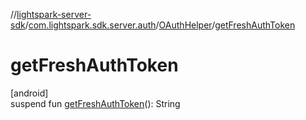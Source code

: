 //[lightspark-server-sdk](../../../index.md)/[com.lightspark.sdk.server.auth](../index.md)/[OAuthHelper](index.md)/[getFreshAuthToken](get-fresh-auth-token.md)

# getFreshAuthToken

[android]\
suspend fun [getFreshAuthToken](get-fresh-auth-token.md)(): String
